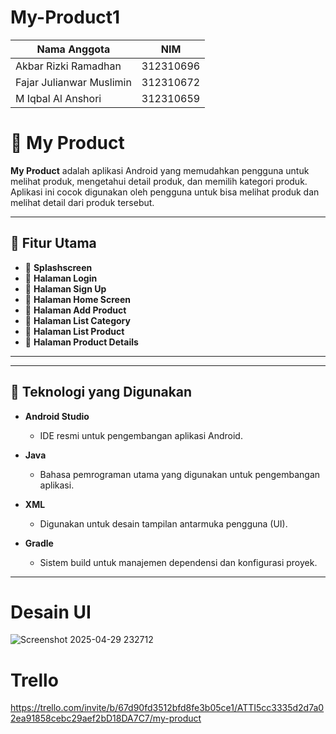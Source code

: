# My-Product1

| Nama Anggota | NIM |
| -----| ------------------ |
|Akbar Rizki Ramadhan   | 312310696  |
|Fajar Julianwar Muslimin | 312310672 |
|M Iqbal Al Anshori | 312310659 |

# 📲 My Product

**My Product** adalah aplikasi Android yang memudahkan pengguna untuk melihat produk, mengetahui detail produk, dan memilih kategori produk. Aplikasi ini cocok digunakan oleh pengguna untuk bisa melihat produk dan melihat detail dari produk tersebut.


---

## 🎯 Fitur Utama

- 🔹 **Splashscreen**
- 🔹 **Halaman Login**
- 🔹 **Halaman Sign Up**
- 🔹 **Halaman Home Screen**
- 🔹 **Halaman Add Product**
- 🔹 **Halaman List Category**
- 🔹 **Halaman List Product**
- 🔹 **Halaman Product Details**

---

---

## 🧰 Teknologi yang Digunakan

- **Android Studio**
  - IDE resmi untuk pengembangan aplikasi Android.

- **Java**
  - Bahasa pemrograman utama yang digunakan untuk pengembangan aplikasi.

- **XML**
  - Digunakan untuk desain tampilan antarmuka pengguna (UI).

- **Gradle**
  - Sistem build untuk manajemen dependensi dan konfigurasi proyek.

---

# Desain UI
![Screenshot 2025-04-29 232712](https://github.com/user-attachments/assets/3a702ac0-dbe5-443e-8121-58f977453313)

# Trello
https://trello.com/invite/b/67d90fd3512bfd8fe3b05ce1/ATTI5cc3335d2d7a02ea91858cebc29aef2bD18DA7C7/my-product
